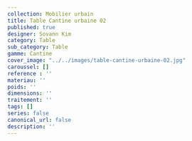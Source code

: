 ```yaml
---
collection: Mobilier urbain
title: Table Cantine urbaine 02
published: true
designer: Sovann Kim
category: Table
sub_category: Table
gamme: Cantine
cover_image: "../../images/table-cantine-urbaine-02.jpg"
caroussel: []
reference : ''
materiau: ''
poids: ''
dimensions: ''
traitement: ''
tags: []
series: false
canonical_url: false
description: ''
---
```

